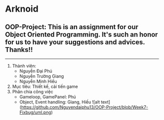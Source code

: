 # **Arknoid**
## OOP-Project: This is an assignment for our Object Oriented Programming. It's such an honor for us to have your suggestions and advices. Thanks!!
***
1. Thành viên:
   + Nguyễn Đại Phú
   + Nguyễn Trường Giang
   + Nguyễn Minh Hiếu
2. Mục tiêu: Thiết kế, cải tiến game
3. Phân chia công việc
   + Gameloop, GamePanel: Phú
   + Object, Event handling: Giang, Hiếu
![alt text] (https://github.com/Nguyendaiphu13/OOP-Project/blob/Week7-Fixbug/uml.png)
